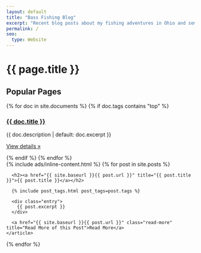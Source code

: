 ```yaml
---
layout: default
title: "Bass Fishing Blog"
excerpt: "Recent blog posts about my fishing adventures in Ohio and some tips for landing the big ones"
permalink: /
seo:
  type: Website
---
```

<div class="posts">
  <h1>{{ page.title }}</h1>
  <div class="popular-pages-container">
    <h2>Popular Pages</h2>
    <div class="popular-pages">
    {% for doc in site.documents %}
    {% if doc.tags contains "top" %}
    <div class="popular-page">
      <h3><a href="{{ doc.url}}">{{ doc.title }}</a></h3>
      {{ doc.description | default: doc.excerpt }}
      <p><a class="btn btn-secondary" href="{{ doc.url}}" role="button">View details »</a></p>
    </div>
    {% endif %}
    {% endfor %}
    </div>
  </div>
  {% include ads/inline-content.html %}
  {% for post in site.posts %}
    <article class="post">

      <h2><a href="{{ site.baseurl }}{{ post.url }}" title="{{ post.title }}">{{ post.title }}</a></h2>

      {% include post_tags.html post_tags=post.tags %}

      <div class="entry">
        {{ post.excerpt }}
      </div>

      <a href="{{ site.baseurl }}{{ post.url }}" class="read-more" title="Read More of this Post">Read More</a>
    </article>
  {% endfor %}
</div>
